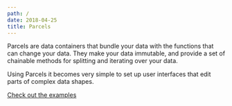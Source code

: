 ```yaml
---
path: /
date: 2018-04-25
title: Parcels
---
```


Parcels are data containers that bundle your data with the functions that can change your data. They make your data immutable, and provide a set of chainable methods for splitting and iterating over your data.

Using Parcels it becomes very simple to set up user interfaces that edit parts of complex data shapes.

[Check out the examples](/parcels/examples/simpleObjects)
